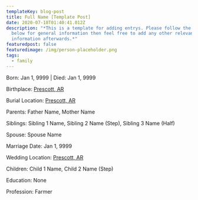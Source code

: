 ```yaml
---
templateKey: blog-post
title: Full Name [Template Post]
date: 2020-07-18T01:40:41.012Z
description: "*This is a template for adding entrys. Please follow the format
  below for general information then feel free to add any other relevant
  information afterwards.*"
featuredpost: false
featuredimage: /img/person-placeholder.png
tags:
  - family
---
```

Born: Jan 1, 9999 | Died: Jan 1, 9999

Birthplace: [Prescott, AR](https://en.wikipedia.org/wiki/Prescott,_Arkansas)

Burial Location: [Prescott, AR](https://en.wikipedia.org/wiki/Prescott,_Arkansas)

Parents: Father Name, Mother Name

Siblings: Sibling 1 Name, Sibling 2 Name (Step), Sibling 3 Name (Half)

Spouse: Spouse Name

Marriage Date: Jan 1, 9999

Wedding Location: [Prescott, AR](https://en.wikipedia.org/wiki/Prescott,_Arkansas)

Children: Child 1 Name, Child 2 Name (Step)

Education: None

Profession: Farmer